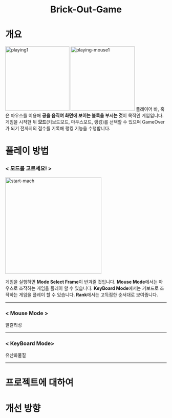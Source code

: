 
<h1 align="center"><b>Brick-Out-Game</b></h1>

# **개요**
<a href="https://imgbb.com/"><img src="https://i.ibb.co/x5yxNQs/playing1.gif" width="200" alt="playing1" border="0"></a>  <a href="https://imgbb.com/"><img src="https://i.ibb.co/nmb2Vh5/playing-mouse1.gif" width="200" alt="playing-mouse1" border="0"></a>
 플레이어 바, 혹은 마우스를 이용해 **공을 움직여 화면에 보이는 블록을 부시는 것**이 목적인 게임입니다. 게임을 시작한 뒤 **모드**(키보드모드, 마우스모드, 랭킹)를 선택할 수 있으며 GameOver가 되기 전까지의 점수를 기록해 랭킹 기능을 수행합니다. 

# **플레이 방법**

### < 모드를 고르세요! >
<a href="https://ibb.co/qsJR4Qj"><img src="https://i.ibb.co/LtNCq7R/start-mach.png" width="300" height=300 alt="start-mach" border="0"></a>

게임을 실행하면 **Mode Select Frame**이 반겨줄 것입니다.
**Mouse Mode**에서는 마우스로 조작하는 게임을 플레이 할 수 있습니다.
**KeyBoard Mode**에서는 키보드로 조작하는 게임을 플레이 할 수 있습니다.
**Rank**에서는 고득점한 순서대로 보여줍니다.
- - -
### < Mouse Mode >
알칼리성 
- - -
### < KeyBoard Mode>
유산화물질 
- - - 
# **프로젝트에 대하여**


# **개선 방향**
